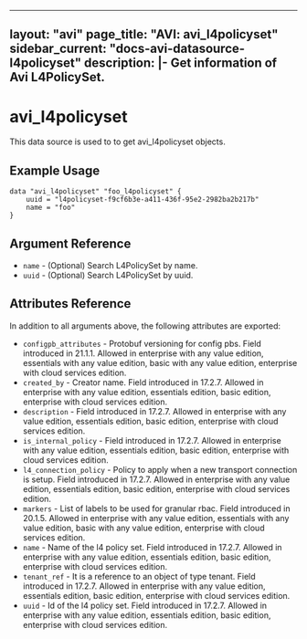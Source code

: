 <!--
    Copyright 2021 VMware, Inc.
    SPDX-License-Identifier: Mozilla Public License 2.0
-->
---
layout: "avi"
page_title: "AVI: avi_l4policyset"
sidebar_current: "docs-avi-datasource-l4policyset"
description: |-
  Get information of Avi L4PolicySet.
---

# avi_l4policyset

This data source is used to to get avi_l4policyset objects.

## Example Usage

```hcl
data "avi_l4policyset" "foo_l4policyset" {
    uuid = "l4policyset-f9cf6b3e-a411-436f-95e2-2982ba2b217b"
    name = "foo"
}
```

## Argument Reference

* `name` - (Optional) Search L4PolicySet by name.
* `uuid` - (Optional) Search L4PolicySet by uuid.

## Attributes Reference

In addition to all arguments above, the following attributes are exported:

* `configpb_attributes` - Protobuf versioning for config pbs. Field introduced in 21.1.1. Allowed in enterprise with any value edition, essentials with any value edition, basic with any value edition, enterprise with cloud services edition.
* `created_by` - Creator name. Field introduced in 17.2.7. Allowed in enterprise with any value edition, essentials edition, basic edition, enterprise with cloud services edition.
* `description` - Field introduced in 17.2.7. Allowed in enterprise with any value edition, essentials edition, basic edition, enterprise with cloud services edition.
* `is_internal_policy` - Field introduced in 17.2.7. Allowed in enterprise with any value edition, essentials edition, basic edition, enterprise with cloud services edition.
* `l4_connection_policy` - Policy to apply when a new transport connection is setup. Field introduced in 17.2.7. Allowed in enterprise with any value edition, essentials edition, basic edition, enterprise with cloud services edition.
* `markers` - List of labels to be used for granular rbac. Field introduced in 20.1.5. Allowed in enterprise with any value edition, essentials with any value edition, basic with any value edition, enterprise with cloud services edition.
* `name` - Name of the l4 policy set. Field introduced in 17.2.7. Allowed in enterprise with any value edition, essentials edition, basic edition, enterprise with cloud services edition.
* `tenant_ref` - It is a reference to an object of type tenant. Field introduced in 17.2.7. Allowed in enterprise with any value edition, essentials edition, basic edition, enterprise with cloud services edition.
* `uuid` - Id of the l4 policy set. Field introduced in 17.2.7. Allowed in enterprise with any value edition, essentials edition, basic edition, enterprise with cloud services edition.


